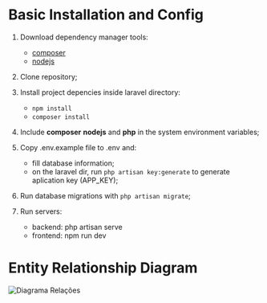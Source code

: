 # Basic Installation and Config

1. Download dependency manager tools:
   - [composer](https://getcomposer.org/download/)
   - [nodejs](https://nodejs.org/en/download/prebuilt-installer)

2. Clone repository;

3. Install project depencies inside laravel directory:
   - `npm install`
   - `composer install`

4. Include **composer** **nodejs** and **php** in the system environment variables;

5. Copy .env.example file to .env and:
   - fill database information;
   - on the laravel dir, run `php artisan key:generate` to generate aplication key (APP_KEY);

6. Run database migrations with `php artisan migrate`;

7. Run servers:
   - backend: php artisan serve
   - frontend: npm run dev
  


# Entity Relationship Diagram

![Diagrama Relações](https://github.com/user-attachments/assets/c6c15152-f48e-4fbd-943c-e86f6a96cb76)


